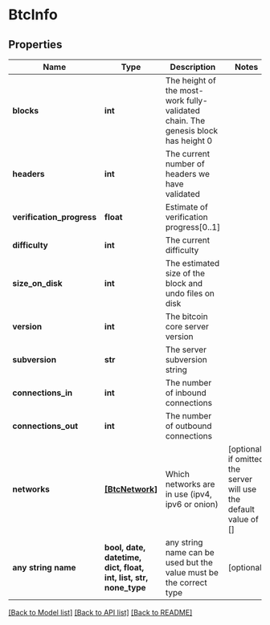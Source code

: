 # BtcInfo


## Properties
Name | Type | Description | Notes
------------ | ------------- | ------------- | -------------
**blocks** | **int** | The height of the most-work fully-validated chain. The genesis block has height 0 | 
**headers** | **int** | The current number of headers we have validated | 
**verification_progress** | **float** | Estimate of verification progress[0..1] | 
**difficulty** | **int** | The current difficulty | 
**size_on_disk** | **int** | The estimated size of the block and undo files on disk | 
**version** | **int** | The bitcoin core server version | 
**subversion** | **str** | The server subversion string | 
**connections_in** | **int** | The number of inbound connections | 
**connections_out** | **int** | The number of outbound connections | 
**networks** | [**[BtcNetwork]**](BtcNetwork.md) | Which networks are in use (ipv4, ipv6 or onion) | [optional]  if omitted the server will use the default value of []
**any string name** | **bool, date, datetime, dict, float, int, list, str, none_type** | any string name can be used but the value must be the correct type | [optional]

[[Back to Model list]](../README.md#documentation-for-models) [[Back to API list]](../README.md#documentation-for-api-endpoints) [[Back to README]](../README.md)


